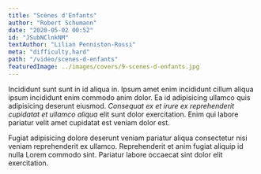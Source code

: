 ```yaml
---
title: "Scènes d'Enfants"
author: "Robert Schumann"
date: "2020-05-02 00:52"
id: "JSubNClnkNM"
textAuthor: "Lilian Penniston-Rossi"
meta: "difficulty,hard"
path: "/video/scenes-d-enfants"
featuredImage: ../images/covers/9-scenes-d-enfants.jpg
---
```


Incididunt sunt sunt in id aliqua in. Ipsum amet enim incididunt cillum aliqua ipsum incididunt enim commodo anim dolor. Ea id adipisicing ullamco quis adipisicing deserunt eiusmod. _Consequat ex et irure ex reprehenderit cupidatat et ullamco aliqua_ elit sunt dolor exercitation. Enim qui labore pariatur velit amet cupidatat est veniam dolor est.

Fugiat adipisicing dolore deserunt veniam pariatur aliqua consectetur nisi veniam reprehenderit ex ullamco. Reprehenderit et anim fugiat aliquip id nulla Lorem commodo sint. Pariatur labore occaecat sint dolor elit exercitation.
